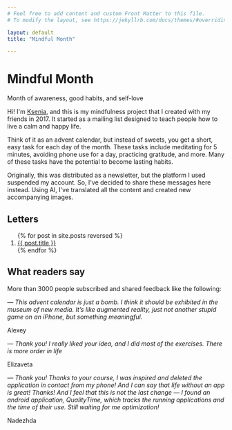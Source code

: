 ```yaml
---
# Feel free to add content and custom Front Matter to this file.
# To modify the layout, see https://jekyllrb.com/docs/themes/#overriding-theme-defaults

layout: default
title: "Mindful Month"

---
```


# Mindful Month
<p class="subtitle">Month of awareness, good habits, and self-love</p>

Hi! I'm [Ksenia](https://kseniailinyh.github.io/), and this is my mindfulness project that I created with my friends in 2017. It started as a mailing list designed to teach people how to live a calm and happy life.

Think of it as an advent calendar, but instead of sweets, you get a short, easy task for each day of the month. These tasks include meditating for 5 minutes, avoiding phone use for a day, practicing gratitude, and more. Many of these tasks have the potential to become lasting habits.

Originally, this was distributed as a newsletter, but the platform I used suspended my account. So, I've decided to share these messages here instead. Using AI, I've translated all the content and created new accompanying images.


## Letters

<ol>
  {% for post in site.posts reversed %}
  <li>
    <a href="{{ post.url | relative_url }}">{{ post.title }}</a>
  </li>
  {% endfor %}
</ol>

## What readers say

More than 3000 people subscribed and shared feedback like the following:

*— This advent calendar is just a bomb. I think it should be exhibited in the museum of new media. It’s like augmented reality, just not another stupid game on an iPhone, but something meaningful.*

<footer>Alexey</footer>

*— Thank you! I really liked your idea, and I did most of the exercises. There is more order in life*

<footer>Elizaveta</footer>

*— Thank you! Thanks to your course, I was inspired and deleted the application in contact from my phone! And I can say that life without an app is great! Thanks! And I feel that this is not the last change — I found an android application, QualityTime, which tracks the running applications and the time of their use. Still waiting for me optimization!*

<footer>Nadezhda</footer>
